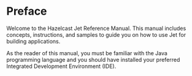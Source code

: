 # Preface

Welcome to the Hazelcast Jet Reference Manual. This manual includes 
concepts, instructions, and samples to guide you on how to use Jet 
for building applications.

As the reader of this manual, you must be familiar with the Java
programming language and you should have installed your preferred 
Integrated Development Environment (IDE).

